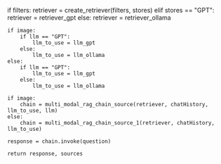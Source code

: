 if filters:
        retriever = create_retriever(filters, stores)
    elif stores == "GPT":
        retriever = retriever_gpt
    else:
        retriever = retriever_ollama

    if image:
        if llm == "GPT":
            llm_to_use = llm_gpt
        else:
            llm_to_use = llm_ollama
    else:
        if llm == "GPT":
            llm_to_use = llm_gpt
        else:
            llm_to_use = llm_ollama

    if image:
        chain = multi_modal_rag_chain_source(retriever, chatHistory, llm_to_use, llm)
    else:
        chain = multi_modal_rag_chain_source_1(retriever, chatHistory, llm_to_use)

    response = chain.invoke(question)

    return response, sources
